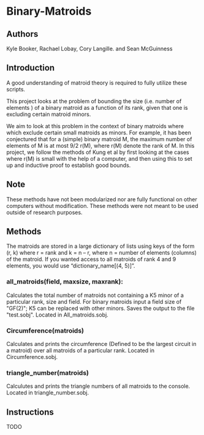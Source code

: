 # Binary-Matroids

## Authors
Kyle Booker,
Rachael Lobay,
Cory Langille.
and Sean McGuinness

## Introduction

A good understanding of matroid theory is required to fully utilize these scripts.

This project looks at the problem of bounding the size (i.e. number of elements ) of a binary matroid as a function of its rank, given that one is excluding certain matroid minors.   

We aim to look at this problem in the context of binary matroids where which exclude certain small matroids as minors.  For example, it has been conjectured that for a (simple) binary matroid M, the maximum number of elements
of M is at most  9/2 r(M), where r(M) denote the rank of M.  In this project, we follow the methods of Kung et al by first looking at the cases where r(M) is small with the help of a computer, and then using this to set up
and inductive proof to establish good bounds.

## Note

These methods have not been modularized nor are fully functional on other computers without modification. These methods were not meant to be used outside of research purposes.

## Methods

The matroids are stored in a large dictionary of lists using keys of the form (r, k) where r = rank and k = n – r, where n = number of elements (columns) of the matroid. If you wanted access to all matroids of rank 4 and 9 elements, you would use “dictionary_name[(4, 5)]”.

### all_matroids(field, maxsize, maxrank):
Calculates the total number of matroids not containing a K5 minor of a particular rank, size and field. For binary matroids input a field size of "GF(2)"; K5 can be replaced with other minors. Saves the output to the file "test.sobj". Located in All_matroids.sobj.

### Circumference(matroids)
Calculates and prints the circumference (Defined to be the largest circuit in a matroid) over all matroids of a particular rank. Located in Circumference.sobj.

### triangle_number(matroids)
Calculutes and prints the triangle numbers of all matroids to the console. Located in triangle_number.sobj.

## Instructions

TODO


